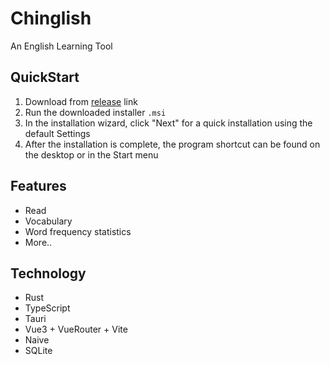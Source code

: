 # Chinglish

An English Learning Tool

## QuickStart

1. Download from [release](https://github.com/JQiue/chinglish/releases) link
2. Run the downloaded installer `.msi`
3. In the installation wizard, click "Next" for a quick installation using the default Settings
4. After the installation is complete, the program shortcut can be found on the desktop or in the Start menu

## Features

+ Read
+ Vocabulary
+ Word frequency statistics
+ More..

## Technology

+ Rust
+ TypeScript
+ Tauri
+ Vue3 + VueRouter + Vite
+ Naive
+ SQLite

